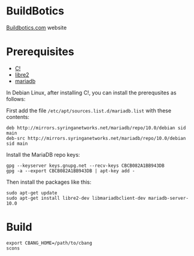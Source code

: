 BuildBotics
===========

[Buildbotics.com](http://buildbotics.com/) website

# Prerequisites
  - [C!](https://github.com/CauldronDevelopmentLLC/cbang)
  - [libre2](https://code.google.com/p/re2/)
  - [mariadb](https://mariadb.org/)

In Debian Linux, after installing C!, you can install the prerequsites as
follows:

First add the file ```/etc/apt/sources.list.d/mariadb.list``` with these
contents:

    deb http://mirrors.syringanetworks.net/mariadb/repo/10.0/debian sid main
    deb-src http://mirrors.syringanetworks.net/mariadb/repo/10.0/debian sid main

Install the MariaDB repo keys:

    gpg --keyserver keys.gnupg.net --recv-keys CBCB082A1BB943DB
    gpg -a --export CBCB082A1BB943DB | apt-key add -

Then install the packages like this:

    sudo apt-get update
    sudo apt-get install libre2-dev libmariadbclient-dev mariadb-server-10.0

# Build

    export CBANG_HOME=/path/to/cbang
    scons

